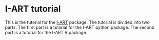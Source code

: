 I-ART tutorial
=======================================

This is the tutorial for the [I-ART](https://i-art.readthedocs.io/en/latest/index.htmlT) package. The tutorial is divided into two parts. The first part is a tutorial for the I-ART python package. The second part is a tutorial for the I-ART R package.